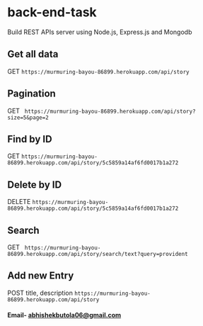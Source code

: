 # back-end-task
Build REST APIs server using Node.js, Express.js and Mongodb

## Get all data
 GET
```https://murmuring-bayou-86899.herokuapp.com/api/story ```
## Pagination
 GET
``` https://murmuring-bayou-86899.herokuapp.com/api/story?size=5&page=2```
## Find by ID
 GET
``` https://murmuring-bayou-86899.herokuapp.com/api/story/5c5859a14af6fd0017b1a272 ```
## Delete by ID
 DELETE
``` https://murmuring-bayou-86899.herokuapp.com/api/story/5c5859a14af6fd0017b1a272 ``` 
## Search
GET
``` https://murmuring-bayou-86899.herokuapp.com/api/story/search/text?query=provident``` 
## Add new Entry
POST  title, description
``` https://murmuring-bayou-86899.herokuapp.com/api/story ``` 

#### Email- abhishekbutola06@gmail.com
